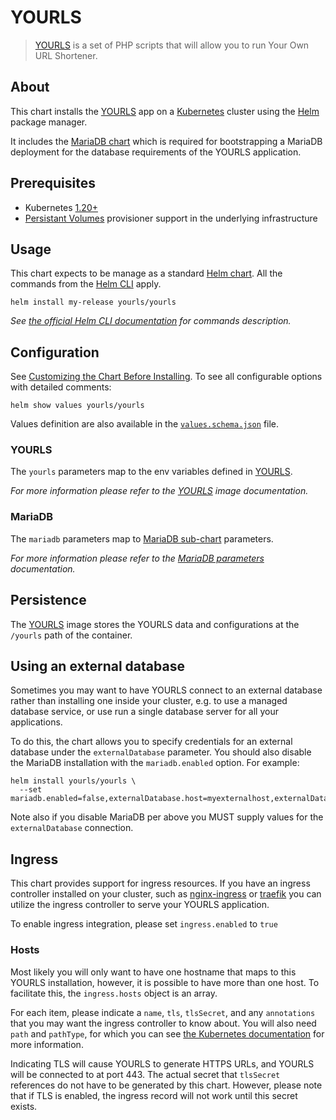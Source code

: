 # YOURLS

> [YOURLS](https://yourls.org/) is a set of PHP scripts that will allow you to run Your Own URL Shortener.

## About

This chart installs the [YOURLS](https://yourls.org) app on a [Kubernetes](https://kubernetes.io) cluster
using the [Helm](https://helm.sh) package manager.

It includes the [MariaDB chart](https://artifacthub.io/packages/helm/bitnami/mariadb) which is required for
bootstrapping a MariaDB deployment for the database requirements of the YOURLS application.

## Prerequisites

* Kubernetes [1.20+](https://kubernetes.io/releases/)
* [Persistant Volumes](https://kubernetes.io/docs/concepts/storage/persistent-volumes/) provisioner support in the underlying infrastructure

## Usage

This chart expects to be manage as a standard [Helm chart](https://helm.sh/docs/topics/charts/).
All the commands from the [Helm CLI](https://helm.sh/docs/helm/) apply.

```console
helm install my-release yourls/yourls
```

_See [the official Helm CLI documentation](https://helm.sh/docs/helm/) for commands description._

## Configuration

See [Customizing the Chart Before Installing](https://helm.sh/docs/intro/using_helm/#customizing-the-chart-before-installing).
To see all configurable options with detailed comments:

```console
helm show values yourls/yourls
```

Values definition are also available in the [`values.schema.json`](values.schema.json) file.

### YOURLS

The `yourls` parameters map to the env variables defined in [YOURLS](https://hub.docker.com/_/yourls).

_For more information please refer to the [YOURLS](https://hub.docker.com/_/yourls) image documentation._

### MariaDB

The `mariadb` parameters map to [MariaDB sub-chart](https://artifacthub.io/packages/helm/bitnami/mariadb) parameters.

_For more information please refer to the [MariaDB parameters](https://artifacthub.io/packages/helm/bitnami/mariadb#parameters) documentation._

## Persistence

The [YOURLS](https://hub.docker.com/_/yourls) image stores the YOURLS data and configurations at the `/yourls` path of the container.

## Using an external database

Sometimes you may want to have YOURLS connect to an external database rather than installing one inside your cluster, e.g.
to use a managed database service, or use run a single database server for all your applications.

To do this, the chart allows you to specify credentials for an external database under the `externalDatabase` parameter.
You should also disable the MariaDB installation with the `mariadb.enabled` option. For example:

```console
helm install yourls/yourls \
  --set mariadb.enabled=false,externalDatabase.host=myexternalhost,externalDatabase.user=myuser,externalDatabase.password=mypassword,externalDatabase.database=mydatabase
```

Note also if you disable MariaDB per above you MUST supply values for the `externalDatabase` connection.

## Ingress

This chart provides support for ingress resources. If you have an
ingress controller installed on your cluster, such as [nginx-ingress](https://artifacthub.io/packages/helm/nginx/nginx-ingress)
or [traefik](https://artifacthub.io/packages/helm/traefik/traefik) you can utilize
the ingress controller to serve your YOURLS application.

To enable ingress integration, please set `ingress.enabled` to `true`

### Hosts

Most likely you will only want to have one hostname that maps to this
YOURLS installation, however, it is possible to have more than one
host.  To facilitate this, the `ingress.hosts` object is an array.

For each item, please indicate a `name`, `tls`, `tlsSecret`, and any
`annotations` that you may want the ingress controller to know about. You will
also need `path` and `pathType`, for which you can see [the Kubernetes
documentation](https://kubernetes.io/docs/concepts/services-networking/ingress/#path-types)
for more information.

Indicating TLS will cause YOURLS to generate HTTPS URLs, and
YOURLS will be connected to at port 443.  The actual secret that
`tlsSecret` references do not have to be generated by this chart.
However, please note that if TLS is enabled, the ingress record will not
work until this secret exists.
